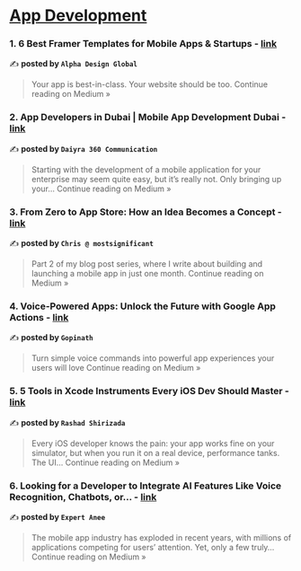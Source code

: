 
<h1><a href=https://medium.com/tag/mobile-app-development/recommended target="_blank" rel="noopener noreferrer">App Development</a></h1>
<h3>1. 6 Best Framer Templates for Mobile Apps & Startups - <a href="https://medium.com/@alphadesignglobal/6-best-framer-templates-for-mobile-apps-startups-7dab0ad88d8c?source=rss------mobile_app_development-5" target="_blank" rel="noopener noreferrer">link</a></h3>

✍️ **posted by `Alpha Design Global`**

<blockquote>Your app is best-in-class. Your website should be too.
Continue reading on Medium »</blockquote>

<h3>2. App Developers in Dubai | Mobile App Development Dubai - <a href="https://medium.com/@daiyra77/app-developers-in-dubai-mobile-app-development-dubai-387c7e11e240?source=rss------mobile_app_development-5" target="_blank" rel="noopener noreferrer">link</a></h3>

✍️ **posted by `Daiyra 360 Communication`**

<blockquote>Starting with the development of a mobile application for your enterprise may seem quite easy, but it’s really not. Only bringing up your…
Continue reading on Medium »</blockquote>

<h3>3. From Zero to App Store: How an Idea Becomes a Concept - <a href="https://medium.com/@mostsignificant/from-zero-to-app-store-how-an-idea-becomes-a-concept-ee067275dbfd?source=rss------mobile_app_development-5" target="_blank" rel="noopener noreferrer">link</a></h3>

✍️ **posted by `Chris @ mostsignificant`**

<blockquote>Part 2 of my blog post series, where I write about building and launching a mobile app in just one month.
Continue reading on Medium »</blockquote>

<h3>4. Voice-Powered Apps: Unlock the Future with Google App Actions - <a href="https://medium.com/@sivagopi14366/voice-powered-apps-unlock-the-future-with-google-app-actions-d2cdd59a92ae?source=rss------mobile_app_development-5" target="_blank" rel="noopener noreferrer">link</a></h3>

✍️ **posted by `Gopinath`**

<blockquote>Turn simple voice commands into powerful app experiences your users will love
Continue reading on Medium »</blockquote>

<h3>5. 5 Tools in Xcode Instruments Every iOS Dev Should Master - <a href="https://medium.com/@rashadsh/5-tools-in-xcode-instruments-every-ios-dev-should-master-23ce528445ef?source=rss------mobile_app_development-5" target="_blank" rel="noopener noreferrer">link</a></h3>

✍️ **posted by `Rashad Shirizada`**

<blockquote>Every iOS developer knows the pain: your app works fine on your simulator, but when you run it on a real device, performance tanks. The UI…
Continue reading on Medium »</blockquote>

<h3>6. Looking for a Developer to Integrate AI Features Like Voice Recognition, Chatbots, or… - <a href="https://medium.com/@expert.anee/looking-for-a-developer-to-integrate-ai-features-like-voice-recognition-chatbots-or-146e167bc464?source=rss------mobile_app_development-5" target="_blank" rel="noopener noreferrer">link</a></h3>

✍️ **posted by `Expert Anee`**

<blockquote>The mobile app industry has exploded in recent years, with millions of applications competing for users’ attention. Yet, only a few truly…
Continue reading on Medium »</blockquote>

